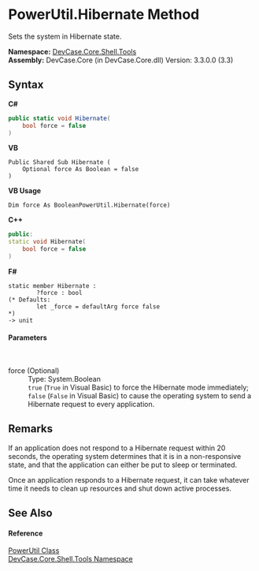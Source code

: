 # PowerUtil.Hibernate Method 
 

Sets the system in Hibernate state.

**Namespace:**&nbsp;<a href="N_DevCase_Core_Shell_Tools">DevCase.Core.Shell.Tools</a><br />**Assembly:**&nbsp;DevCase.Core (in DevCase.Core.dll) Version: 3.3.0.0 (3.3)

## Syntax

**C#**<br />
``` C#
public static void Hibernate(
	bool force = false
)
```

**VB**<br />
``` VB
Public Shared Sub Hibernate ( 
	Optional force As Boolean = false
)
```

**VB Usage**<br />
``` VB Usage
Dim force As BooleanPowerUtil.Hibernate(force)
```

**C++**<br />
``` C++
public:
static void Hibernate(
	bool force = false
)
```

**F#**<br />
``` F#
static member Hibernate : 
        ?force : bool 
(* Defaults:
        let _force = defaultArg force false
*)
-> unit 

```


#### Parameters
&nbsp;<dl><dt>force (Optional)</dt><dd>Type: System.Boolean<br />`true` (`True` in Visual Basic) to force the Hibernate mode immediately; `false` (`False` in Visual Basic) to cause the operating system to send a Hibernate request to every application.</dd></dl>

## Remarks
If an application does not respond to a Hibernate request within 20 seconds, the operating system determines that it is in a non-responsive state, and that the application can either be put to sleep or terminated. 

 Once an application responds to a Hibernate request, it can take whatever time it needs to clean up resources and shut down active processes.

## See Also


#### Reference
<a href="T_DevCase_Core_Shell_Tools_PowerUtil">PowerUtil Class</a><br /><a href="N_DevCase_Core_Shell_Tools">DevCase.Core.Shell.Tools Namespace</a><br />